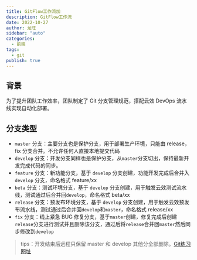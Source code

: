 ```yaml
---
title: GitFlow工作流加
description: GitFlow工作流
date: 2022-10-27
author: 龙旺
sidebar: "auto"
categories:
  - 前端
tags:
  - git
publish: true
---
```


## 背景

为了提升团队工作效率，团队制定了 Git 分支管理规范，搭配云效 DevOps 流水线实现自动化部署。

## 分支类型

- `master` 分支：主要分支也是保护分支，用于部署生产环境，只能由 release，fix 分支合并。不允许任何人直接本地提交代码
- `develop` 分支：开发分支同样也是保护分支，从`master`分支切出，保持最新开发完成代码的同步。
- `feature` 分支：新功能分支，基于 `develop` 分支创建，功能开发完成后合并入 `develop` 分支，命名格式 feature/xx
- `beta` 分支：测试环境分支，基于 `develop` 分支创建，用于触发云效测试流水线，测试通过后合并回`develop`，命名格式 beta/xx
- `release` 分支：预发布环境分支，基于 `develop` 分支创建，用于触发云效预发布流水线，测试通过后合并回`develop`和`master`，命名格式 release/xx
- `fix` 分支：线上紧急 BUG 修复分支，基于`master`创建，修复完成后创建`release`分支进行测试并且删除该分支，通过后将`release`合并回`master`然后同步修改到`develop`

> tips：开发结束后远程只保留 master 和 develop 其他分全部删除。[Git练习网址](https://learngitbranching.js.org/?locale=zh_CN&NODEMO=)
